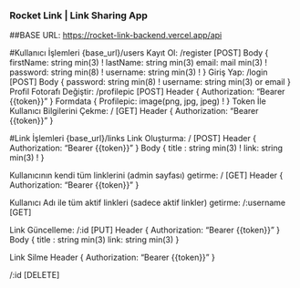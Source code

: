 ### Rocket Link | Link Sharing App

##BASE URL: https://rocket-link-backend.vercel.app/api

#Kullanıcı İşlemleri   {base_url}/users
Kayıt Ol:
/register   [POST]
Body {
	firstName: string min(3) !
	lastName: string min(3) 
	email: mail min(3) !
	password: string min(8) !
	username: string min(3) !
}
Giriş Yap: 
/login  [POST]
Body {
password: string min(8) !
	username: string min(3) or email
}
Profil Fotorafı Değiştir:
/profilepic  [POST]
Header {
	Authorization: “Bearer {{token}}”
}
Formdata {
	Profilepic: image(png, jpg, jpeg) !
}
Token İle Kullanıcı Bilgilerini Çekme:
/   [GET]
Header {
	Authorization: “Bearer {{token}}”
}



#Link İşlemleri   {base_url}/links
Link Oluşturma:
/   [POST]
Header {
	Authorization: “Bearer {{token}}” }
Body {
	title :  string min(3) !
	link: string min(3) !
}

Kullanıcının kendi tüm linklerini (admin sayfası) getirme:
/   [GET]
Header {
	Authorization: “Bearer {{token}}” }


Kullanıcı Adı ile tüm aktif linkleri (sadece aktif linkler) getirme:
/:username   [GET]


Link Güncelleme:
/:id [PUT]
Header {
	Authorization: “Bearer {{token}}” }
Body {
title :  string min(3)
	link: string min(3) 
}

Link Silme
Header {
	Authorization: “Bearer {{token}}” }

/:id  [DELETE]

